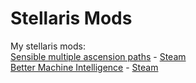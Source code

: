 # Stellaris Mods

My stellaris mods: \
[Sensible multiple ascension paths](better_mi) - [Steam](https://steamcommunity.com/sharedfiles/filedetails/?id=3254863813) \
[Better Machine Intelligence](sensible_ascension_perks) - [Steam](https://steamcommunity.com/sharedfiles/filedetails/?id=3261111337)
